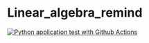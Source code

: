 # Linear_algebra_remind

[![Python application test with Github Actions](https://github.com/complexhhs/Linear_algebra_remind/actions/workflows/makefile.yml/badge.svg)](https://github.com/complexhhs/Linear_algebra_remind/actions/workflows/makefile.yml)
